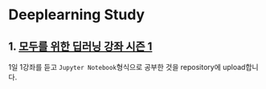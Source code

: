 # Deeplearning Study

## 1. [모두를 위한 딥러닝 강좌 시즌 1](https://www.youtube.com/playlist?list=PLlMkM4tgfjnLSOjrEJN31gZATbcj_MpUm)

1일 1강좌를 듣고 `Jupyter Notebook`형식으로 공부한 것을 repository에 upload합니다.
